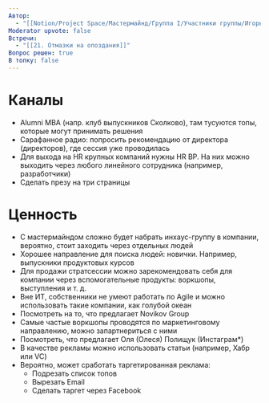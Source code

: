 ```yaml
---
Автор:
  - "[[Notion/Project Space/Мастермайнд/Группа I/Участники группы/Игорь Алексеенко/Игорь Алексеенко\\|Игорь Алексеенко]]"
Moderator upvote: false
Встречи:
  - "[[21. Отмазки на опоздания]]"
Вопрос решен: true
В топку: false
---
```

# Каналы

- Alumni MBA (напр. клуб выпускников Сколково), там тусуются топы, которые могут принимать решения
- Сарафанное радио: попросить рекомендацию от директора (директоров), где сессия уже проводилась
- Для выхода на HR крупных компаний нужны HR BP. На них можно выходить через любого линейного сотрудника (например, разработчики)
- Сделать презу на три страницы

# Ценность

- С мастермайндом сложно будет набрать инхаус-группу в компании, вероятно, стоит заходить через отдельных людей
- Хорошее направление для поиска людей: новички. Например, выпускники продуктовых курсов
- Для продажи стратсессии можно зарекомендовать себя для компании через вспомогательные продукты: воркшопы, выступления и т. д.
- Вне ИТ, собственники не умеют работать по Agile и можно использовать такие компании, как голубой океан
- Посмотреть на то, что предлагает Novikov Group
- Самые частые воркшопы проводятся по маркетинговому направлению, можно запартнериться с ними
- Посмотреть, что предлагает Оля (Олеся) Полищук (Инстаграм*)
- В качестве рекламы можно использовать статьи (например, Хабр или VC)
- Вероятно, может сработать таргетированная реклама:
    - Подрезать список топов
    - Вырезать Email
    - Сделать таргет через Facebook